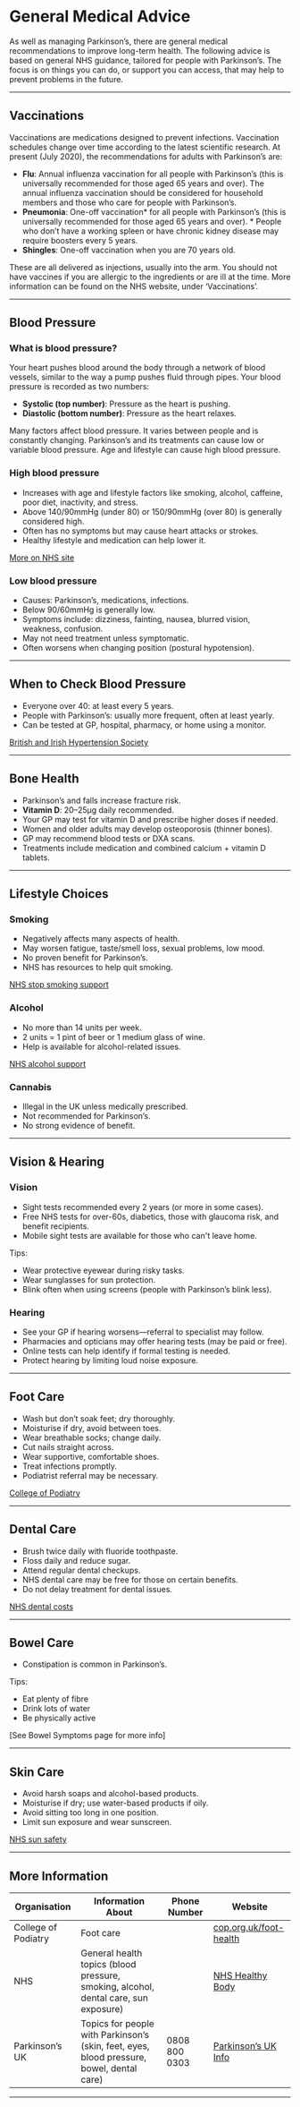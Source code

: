 

# General Medical Advice

As well as managing Parkinson’s, there are general medical recommendations to improve long-term health. The following advice is based on general NHS guidance, tailored for people with Parkinson’s. The focus is on things you can do, or support you can access, that may help to prevent problems in the future.

---

## Vaccinations

Vaccinations are medications designed to prevent infections. Vaccination schedules change over time according to the latest scientific research. At present (July 2020), the recommendations for adults with Parkinson’s are:

* **Flu**: Annual influenza vaccination for all people with Parkinson’s (this is universally recommended for those aged 65 years and over). The annual influenza vaccination should be considered for household members and those who care for people with Parkinson’s.
* **Pneumonia**: One-off vaccination\* for all people with Parkinson’s (this is universally recommended for those aged 65 years and over).
  \* People who don’t have a working spleen or have chronic kidney disease may require boosters every 5 years.
* **Shingles**: One-off vaccination when you are 70 years old.

These are all delivered as injections, usually into the arm. You should not have vaccines if you are allergic to the ingredients or are ill at the time. More information can be found on the NHS website, under ‘Vaccinations’.

---

## Blood Pressure

### What is blood pressure?

Your heart pushes blood around the body through a network of blood vessels, similar to the way a pump pushes fluid through pipes. Your blood pressure is recorded as two numbers:

* **Systolic (top number)**: Pressure as the heart is pushing.
* **Diastolic (bottom number)**: Pressure as the heart relaxes.

Many factors affect blood pressure. It varies between people and is constantly changing. Parkinson’s and its treatments can cause low or variable blood pressure. Age and lifestyle can cause high blood pressure.

### High blood pressure

* Increases with age and lifestyle factors like smoking, alcohol, caffeine, poor diet, inactivity, and stress.
* Above 140/90mmHg (under 80) or 150/90mmHg (over 80) is generally considered high.
* Often has no symptoms but may cause heart attacks or strokes.
* Healthy lifestyle and medication can help lower it.

[More on NHS site](https://www.nhs.uk/conditions/high-blood-pressure-hypertension/)

### Low blood pressure

* Causes: Parkinson’s, medications, infections.
* Below 90/60mmHg is generally low.
* Symptoms include: dizziness, fainting, nausea, blurred vision, weakness, confusion.
* May not need treatment unless symptomatic.
* Often worsens when changing position (postural hypotension).

---

## When to Check Blood Pressure

* Everyone over 40: at least every 5 years.
* People with Parkinson’s: usually more frequent, often at least yearly.
* Can be tested at GP, hospital, pharmacy, or home using a monitor.

[British and Irish Hypertension Society](https://bihsoc.org/)

---

## Bone Health

* Parkinson’s and falls increase fracture risk.
* **Vitamin D**: 20–25µg daily recommended.
* Your GP may test for vitamin D and prescribe higher doses if needed.
* Women and older adults may develop osteoporosis (thinner bones).
* GP may recommend blood tests or DXA scans.
* Treatments include medication and combined calcium + vitamin D tablets.

---

## Lifestyle Choices

### Smoking

* Negatively affects many aspects of health.
* May worsen fatigue, taste/smell loss, sexual problems, low mood.
* No proven benefit for Parkinson’s.
* NHS has resources to help quit smoking.

[NHS stop smoking support](https://www.nhs.uk/live-well/quit-smoking/nhs-stop-smoking-services-help-you-quit/)

### Alcohol

* No more than 14 units per week.
* 2 units = 1 pint of beer or 1 medium glass of wine.
* Help is available for alcohol-related issues.

[NHS alcohol support](https://www.nhs.uk/live-well/alcohol-support/)

### Cannabis

* Illegal in the UK unless medically prescribed.
* Not recommended for Parkinson’s.
* No strong evidence of benefit.

---

## Vision & Hearing

### Vision

* Sight tests recommended every 2 years (or more in some cases).
* Free NHS tests for over-60s, diabetics, those with glaucoma risk, and benefit recipients.
* Mobile sight tests are available for those who can't leave home.

Tips:

* Wear protective eyewear during risky tasks.
* Wear sunglasses for sun protection.
* Blink often when using screens (people with Parkinson’s blink less).

### Hearing

* See your GP if hearing worsens—referral to specialist may follow.
* Pharmacies and opticians may offer hearing tests (may be paid or free).
* Online tests can help identify if formal testing is needed.
* Protect hearing by limiting loud noise exposure.

---

## Foot Care

* Wash but don’t soak feet; dry thoroughly.
* Moisturise if dry, avoid between toes.
* Wear breathable socks; change daily.
* Cut nails straight across.
* Wear supportive, comfortable shoes.
* Treat infections promptly.
* Podiatrist referral may be necessary.

[College of Podiatry](https://www.cop.org.uk/foot-health/)

---

## Dental Care

* Brush twice daily with fluoride toothpaste.
* Floss daily and reduce sugar.
* Attend regular dental checkups.
* NHS dental care may be free for those on certain benefits.
* Do not delay treatment for dental issues.

[NHS dental costs](https://www.nhs.uk/using-the-nhs/help-with-health-costs/get-help-with-dental-costs/)

---

## Bowel Care

* Constipation is common in Parkinson’s.

Tips:

* Eat plenty of fibre
* Drink lots of water
* Be physically active

\[See Bowel Symptoms page for more info]

---

## Skin Care

* Avoid harsh soaps and alcohol-based products.
* Moisturise if dry; use water-based products if oily.
* Avoid sitting too long in one position.
* Limit sun exposure and wear sunscreen.

[NHS sun safety](https://www.nhs.uk/live-well/healthy-body/sunscreen-and-sun-safety/)

---

## More Information

| Organisation        | Information About                                                                         | Phone Number  | Website                                                                      |
| ------------------- | ----------------------------------------------------------------------------------------- | ------------- | ---------------------------------------------------------------------------- |
| College of Podiatry | Foot care                                                                                 |               | [cop.org.uk/foot-health](https://www.cop.org.uk/foot-health/)                |
| NHS                 | General health topics (blood pressure, smoking, alcohol, dental care, sun exposure)       |               | [NHS Healthy Body](https://www.nhs.uk/live-well/healthy-body/)               |
| Parkinson’s UK      | Topics for people with Parkinson’s (skin, feet, eyes, blood pressure, bowel, dental care) | 0808 800 0303 | [Parkinson’s UK Info](https://www.parkinsons.org.uk/information-and-support) |

---

